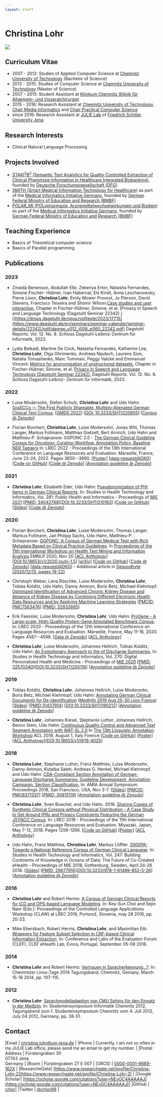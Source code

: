 ```yaml
---
layout: staff
---
```


# Christina Lohr

<div class="portrait">
  <img src="ChristinaLohr.jpg">
</div>

## Curriculum Vitae
* 2007 - 2012: Studies of Applied Computer Science at [Chemnitz University of Technology](https://www.tu-chemnitz.de/) (Bachelor of Science)
* 2012 - 2015: Studies of Computer Science at [Chemnitz University of Technology](https://www.tu-chemnitz.de/) (Master of Science)
* 2007 - 2015: Student Assistant at [Klinikum Chemnitz (Klinik für Allgemein- und Viszeralchirurgie)](https://www.klinikumchemnitz.de/kliniken-bereiche/kliniken/allgemein-und-viszeralchirurgie/)
* 2015 - 2016: Research Assistant at [Chemnitz University of Technology](https://www.tu-chemnitz.de/), [Chair Media Informatics](https://www.tu-chemnitz.de/informatik/HomePages/Medieninformatik/) and [Chair Practical Computer Science](https://www.tu-chemnitz.de/informatik/PI/)
* since 2016: Research Assistant at [JULIE Lab](https://julielab.de) of [Friedrich Schiller University Jena](https://www.uni-jena.de/)

## Research Interests
* Clinical Natural Language Processing

## Projects Involved
* [STAKI<sup>2</sup>B<sup>2</sup> (Semantic Text Analytics for Quality Controlled Extraction of Clinical Phenotype Information in Healthcare Integrated Biobanking)](http://gepris.dfg.de/gepris/projekt/315098900), founded by [Deutsche Forschungsgesellschaft (DFG)](https://www.dfg.de/)
* [SMITH (Smart Medical Information Technology for Healthcare)](http://www.smith.care/) as part of the [Medical Informatics Initiative Germany](https://www.medizininformatik-initiative.de/), founded by [German Federal Ministry of Education and Research (BMBF)](https://www.bmbf.de/)
* [POLAR_MI (POLypharmazie, Arzneimittelwechselwirkungen und Risiken)](https://www.medizininformatik-initiative.de/de/POLAR) as part of the [Medical Informatics Initiative Germany](https://www.medizininformatik-initiative.de/), founded by [German Federal Ministry of Education and Research (BMBF)](https://www.bmbf.de/)

## Teaching Experience
* Basics of Theoretical computer science
* Basics of Parallel programming

## Publications

### 2023

* Zinaida Benenson, Abdullah Elbi, Zekeriya Erkin, Natasha Fernandes, Simone Fischer-
Hübner, Ivan Habernal, Els Kindt, Anna Leschanowsky, Pierre Lison, **Christina Lohr**, Emily
Mower Provost, Jo Pierson, David Stevens, Francisco Teixeira and Shomir Wilson:[Case
studies and user interaction](https://drops.dagstuhl.de/opus/volltexte/2023/17715/pdf/dagrep_v012_i008_p060_22342.pdf), Chapter in Fischer-Hübner, Simone, et al. [Privacy in Speech
and Language Technology (Dagstuhl Seminar 22342).][(https://drops.dagstuhl.de/opus/volltexte/2023/17715](https://www.dagstuhl.de/en/seminars/seminar-calendar/seminar-details/22342)/pdf/dagrep_v012_i008_p060_22342.pdf) Dagstuhl Reports. Vol. 12. No. 8.
Schloss Dagstuhl-Leibniz-Zentrum für Informatik, 2023.

* Lydia Belkadi, Martine De Cock, Natasha Fernandes, Katherine Lee, **Christina Lohr**, Olga
Ohrimenko, Andreas Nautsch, Laurens Sion, Natalia Tomashenko, Marc Tommasi, Peggy
Valcke and Emmanuel Vincent: [Metrics for anonymization of unstructured datasets](https://drops.dagstuhl.de/opus/volltexte/2023/17715/pdf/dagrep_v012_i008_p060_22342.pdf),
Chapter in Fischer-Hübner, Simone, et al. [Privacy in Speech and Language Technology
(Dagstuhl Seminar 22342).](https://www.dagstuhl.de/en/seminars/seminar-calendar/seminar-details/22342) Dagstuhl Reports. Vol. 12. No. 8. Schloss Dagstuhl-Leibniz-
Zentrum für Informatik, 2023.

### 2022

* Luise Modersohn, Stefan Schulz, **Christina Lohr** and Udo Hahn. [GraSCCo — The First Publicly Shareable, Multiply-Alienated German Clinical Text Corpus](https://ebooks.iospress.nl/doi/10.3233/SHTI220805); [[GMDS 2022](https://gmds-tmf-2022.de/)] [[DOI:
10.3233/SHTI220805](https://doi.org/10.3233/SHTI220805)] [[Corpus @ Zenodo](https://zenodo.org/record/6539131#.Yxmq5mzP1kg)]

* Florian Borchert, **Christina Lohr**, Luise Modersohn, Jonas Witt, Thomas Langer, Markus Follmann, Matthias Gietzelt, Bert Arnrich, Udo Hahn and Matthieu-P. Schapranow. GGPONC 2.0 - [The German Clinical Guideline Corpus for Oncology: Curation Workflow, Annotation Policy, Baseline NER Taggers](http://www.lrec-conf.org/proceedings/lrec2022/pdf/2022.lrec-1.389.pdf) In: LREC 2022 - Proceedings of the 13th International Conference on Language Resources and Evaluation. Marseille, France, June 22-24, 2022. Pages 3650--3660. [[Poster](https://www.leitlinienprogramm-onkologie.de/fileadmin/user_upload/Downloads/GGPONC/Poster_GGPONC_LREC.pdf)] [[data-request@DKG](https://www.leitlinienprogramm-onkologie.de/projekte/ggponc-english/)] [[Code on GitHub](https://github.com/hpi-dhc/ggponc_annotation)] [[Code @ Zenodo](https://zenodo.org/record/6472446)] [[Annotation guideline @ Zenodo](https://zenodo.org/record/6472446/preview/hpi-dhc/ggponc_annotation-ggponc_v2.0_lrec.zip#tree_item5)]        

### 2021

* **Christina Lohr**, Elisabeth Eder, Udo Hahn: [Pseudonymization of PHI Items in German Clinical Reports](https://ebooks.iospress.nl/doi/10.3233/SHTI210163). In: Studies in Health Technology and Informatics, Vol. 281: Public Health and Informatics - Proceedings of [MIE 2021](https://ebooks.iospress.nl/volume/public-health-and-informatics-proceedings-of-mie-2021) [[PMID: 34042748](https://pubmed.ncbi.nlm.nih.gov/34042748/)][[DOI:10.3233/SHTI210163](https://doi.org/10.3233/shti210163)] [[Code on GitHub](https://github.com/JULIELab/ClinicalSurrogateGeneration)] [[Slides](/downloads/publications/slides/lohr-2021-mie-pseudonymization.pdf)] [[Code @ Zenodo](https://zenodo.org/record/4884304)]

### 2020

* Florian Borchert, **Christina Lohr**, Luise Modersohn, Thomas Langer, Markus Follmann, Jan Philipp Sachs, Udo Hahn, Matthieu-P. Schapranow: [GGPONC: A Corpus of German Medical Text with Rich Metadata Based on Clinical Practice Guidelines](https://www.aclweb.org/anthology/2020.louhi-1.5.pdf). In [Proceedings of the 11th International Workshop on Health Text Mining and Information Analysis](https://louhi2020.fbk.eu/) EMNLP 2020, Nov 20 [[ACL Anthology](https://www.aclweb.org/anthology/2020.louhi-1.5/)] [[DOI:10.18653/v1/2020.louhi-1.5](https://doi.org/10.18653/v1/2020.louhi-1.5)] [[arXiv](http://arxiv.org/abs/2007.06400)] [[Code on GitHub](https://github.com/JULIELab/GGPOnc)] [[Code @ Zenodo](https://zenodo.org/record/4067994)] [[data-request@DKG](https://www.leitlinienprogramm-onkologie.de/projekte/ggponc-english/)] - Additional article in [Gesundhyte (2020/12/13, pages 19-22)](https://www.systembiologie.de/lw_resource/datapool/systemfiles/elements/files/B6AA5AC509E249CBE0537E695E866DB2/live/document/PTJ-007_gesundhyte_13_2020_201217_WEB_300dpi_klein.pdf)

* Christoph Weber, Lena Röschke, Luise Modersohn, **Christina Lohr**, Tobias Kolditz, Udo Hahn, Danny Ammon, Boris Betz, Michael Kiehntopf:
[Optimized Identification of Advanced Chronic Kidney Disease and Absence of Kidney Disease by Combining Different Electronic Health Data Resources and by Applying Machine Learning Strategies](https://www.ncbi.nlm.nih.gov/pmc/articles/PMC7563476/) [[PMCID: PMC7563476](https://www.ncbi.nlm.nih.gov/pmc/articles/PMC7563476/)] [[PMID: 32932685](https://pubmed.ncbi.nlm.nih.gov/32932685/)]

* Erik Faessler, Luise Modersohn, **Christina Lohr**, Udo Hahn: [ProGene - A Large-scale, High-Quality Protein-Gene Annotated Benchmark Corpus](http://www.lrec-conf.org/proceedings/lrec2020/pdf/2020.lrec-1.564.pdf); In: LREC 2020 - Proceedings of the 12th International Conference on Language Resources and Evaluation. Marseille, France, May 11-16, 2020. Pages 4587--4598. [[Data @ Zenodo](https://zenodo.org/record/3698568)] [[ACL Anthology](https://www.aclweb.org/anthology/2020.lrec-1.564/)]

* **Christina Lohr**, Luise Modersohn, Johannes Hellrich, Tobias Kolditz, Udo Hahn: [An Evolutionary Approach to the   of Discharge Summaries](http://ebooks.iospress.nl/publication/54118). In: Studies in Health Technology and Informatics, Vol. 270: Digital Personalized Health and Medicine - Proceedings of [MIE 2020](https://efmi.org/2020/06/11/mie2020-conference-proceedings-and-materials/) [[PMID: 32570340](https://pubmed.ncbi.nlm.nih.gov/32570340/)][[DOI:10.3233/SHTI200116](https://doi.org/10.3233/shti200116)] [[Annotation guideline @ Zenodo](https://zenodo.org/record/7707917)]

### 2019

* Tobias Kolditz, **Christina Lohr**, Johannes Hellrich, Luise Modersohn, Boris Betz, Michael Kiehntopf, Udo Hahn: [Annotating German Clinical Documents for De-Identification](http://ebooks.iospress.nl/volumearticle/51977) ([MedInfo 2019 Aug 25-30 Lyon France](https://www.iospress.nl/book/medinfo-2019-health-and-wellbeing-e-networks-for-all/)) [[Slides](/downloads/publications/slides/lohr-2019-medinfo-de-id-slides.pdf)] [[PMID:31437914](https://www.ncbi.nlm.nih.gov/pubmed/31437914)] [[DOI:10.3233/SHTI190212](https://doi.org/10.3233/shti190212)] [[Annotation guideline @ Zenodo](https://zenodo.org/record/7707882)]

* **Christina Lohr**, Johannes Kiesel, Stephanie Luther, Johannes Hellrich, Benno Stein, Udo Hahn: [Continuous Quality Control and Advanced Text Segment Annotation with WAT-SL 2.0](https://www.aclweb.org/anthology/W19-4025) In [The 13th Linguistic Annotation Workshop](https://sigann.github.io/LAW-XIII-2019/) ACL 2019, August 1, Italy Firence [[Code on GitHub](https://github.com/webis-de/wat)] [[Poster](/downloads/publications/posters/Poster_ACL_LAW_2019_WATSL.pdf)] [[ACL Anthology](https://aclweb.org/anthology/papers/W/W19/W19-4025/)][[DOI:10.18653/v1/W19-4025](http://dx.doi.org/10.18653/v1/W19-4025)]

### 2018

* **Christina Lohr**, Stephanie Luther, Franz Matthies, Luise Modersohn, Danny Ammon, Kutaiba Saleh, Andreas G. Henkel, Michael Kiehntopf, and Udo Hahn:
[CDA-Compliant Section Annotation of German-Language Discharge Summaries: Guideline Development, Annotation Campaign, Section Classification.](https://www.ncbi.nlm.nih.gov/pmc/articles/PMC6371337/) In: AMIA Annual Symposium Proceedings 2018, San Francisco, USA, Nov 3-7. [[Slides](/downloads/publications/slides/lohr-2018-amia-sections-slides.pdf)] [[PMCID: PMC6371337](https://www.ncbi.nlm.nih.gov/pmc/articles/PMC6371337/)] [[PMID: 30815119](https://www.ncbi.nlm.nih.gov/pubmed/30815119)] [[Annotation guideline @ Zenodo](https://zenodo.org/record/7707756)]

* **Christina Lohr**, Sven Buechel, and Udo Hahn. 2018. [Sharing Copies of Synthetic Clinical Corpora without Physical Distribution - A Case Study to Get Around IPRs and Privacy Constraints Featuring the German JSYNCC Corpus](http://www.lrec-conf.org/proceedings/lrec2018/pdf/701.pdf). In: LREC 2018 - Proceedings of the 11th International Conference on Language Resources and Evaluation. Miyazaki, Japan, May 7-12, 2018. Pages 1259-1266. [[Code on GitHub](https://github.com/julielab/jsyncc)] [[Poster](/downloads/publications/posters/Poster_LREC_JSYNCC.pdf)] [[ACL Anthology](https://aclweb.org/anthology/papers/L/L18/L18-1201/)]

* Udo Hahn, Franz Matthies, **Christina Lohr**, Markus Löffler. [3000PA-Towards a National Reference Corpus of German Clinical Language](http://ebooks.iospress.nl/volumearticle/48747). In: Studies in Health Technology and Informatics,
Vol. 247: Building Continents of Knowledge in Oceans of Data: The Future of Co-Created eHealth - Proceedings of MIE 2018, Gothenburg, Sweden, April 24-26 2018. [[Slides](/downloads/publications/slides/lohr2018-mie-3000PA-slides.pdf)] [[PMID: 29677916](https://www.ncbi.nlm.nih.gov/pubmed/29677916)][[DOI:10.3233/978-1-61499-852-5-26](https://doi.org/10.3233/978-1-61499-852-5-26)] [[Annotation guideline @ Zenodo](https://zenodo.org/record/7707947)]

### 2016

* **Christina Lohr** and Robert Herms: [A Corpus of German Clinical Reports for ICD and OPS-based Language Modeling](http://www.lrec-conf.org/proceedings/lrec2016/workshops/LREC2016Workshop-CLAW_Proceedings.pdf). In: Key-Sun Choi and Sejin Nam (Eds.): Proceedings of the Controlled Language Applications Workshop (CLAW) at LREC 2016, Portorož, Slovenia, may 28 2016, pp. 20-23.

* Mike Ebersbach, Robert Herms, **Christina Lohr**, and Maximilian Eib: [Wrappers for Feature Subset Selection in CRF-based Clinical Information Extraction](http://ceur-ws.org/Vol-1609/16090069.pdf). In: Conference and Labs of the Evaluation Forum (CLEF), CLEF eHealth Lab, Évora, Portugal, September 05-08 2016.

### 2014

* **Christina Lohr** and Robert Herms: [Vertrauen in Spracherkennung...?](http://www.qucosa.de/fileadmin/data/qucosa/documents/13349/linux_2014.pdf). In: Chemnitzer Linux-Tage 2014 Tagungsband, Chemnitz, Gemany, March 15-16 2014, pp. 107-115.

### 2012

* **Christina Lohr**: [Sprachmodelladaption von CMU Sphinx für den Einsatz in der Medizin](http://www.qucosa.de/fileadmin/data/qucosa/documents/9004/tagungsband_tucsis12.pdf). In: Studentensymposium Informatik Chemnitz 2012, Tagungsband zum 1. Studentensymposium Chemnitz vom 4. Juli 2012, July 04 2012, Germany, pp. 38-51.

## Contact

|Email | [christina.lohr@uni-jena.de](mailto:christina.lohr@uni-jena.de) |
|Phone | Currently, I am not so often in my JULIE Lab office, please send me an email to get my number. |
|Postal Address | Fürstengraben 30<br/> 07743 Jena<br/> Germany |
|Room	| Fürstengraben 27 E 007 |
|ORCID | [0000-0001-9889-162X](https://orcid.org/0000-0001-9889-162X) |
|ResearcheGate| [https://www.researchgate.net/profile/Christina-Lohr-2](https://www.researchgate.net/profile/Christina-Lohr-2) |
|Google Scholar| [https://scholar.google.com/citations?user=NEyGC4AAAAAJ](https://scholar.google.com/citations?user=NEyGC4AAAAAJ)|
|GitHub | [chlor](https://github.com/chlor)|
|Twitter | [@chlor89](https://twitter.com/chlor89) |

